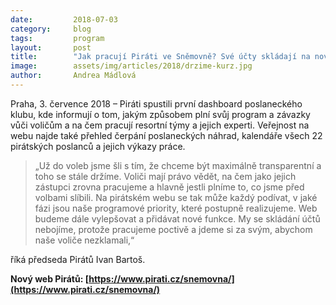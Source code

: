 ```yaml
---
date:         2018-07-03
category:     blog
tags:         program
layout:       post
title:        "Jak pracují Piráti ve Sněmovně? Své účty skládají na novém webu"
image:        assets/img/articles/2018/drzime-kurz.jpg
author:       Andrea Mádlová
---
```



Praha, 3. července 2018 – Piráti spustili první dashboard poslaneckého klubu, kde informují o tom, jakým způsobem plní svůj program a závazky vůči voličům a na čem pracují resortní týmy a jejich experti. Veřejnost na webu najde také přehled čerpání poslaneckých náhrad, kalendáře všech 22 pirátských poslanců a jejich výkazy práce.

> „Už do voleb jsme šli s tím, že chceme být maximálně transparentní a toho se stále držíme. Voliči mají právo vědět, na čem jako jejich zástupci zrovna pracujeme a hlavně jestli plníme to, co jsme před volbami slíbili. Na pirátském webu se tak může každý podívat, v jaké fázi jsou naše programové priority, které postupně realizujeme. Web budeme dále vylepšovat a přidávat nové funkce. My se skládání účtů nebojíme, protože pracujeme poctivě a jdeme si za svým, abychom naše voliče nezklamali,“ 

říká předseda Pirátů Ivan Bartoš.

**Nový web Pirátů: [https://www.pirati.cz/snemovna/](https://www.pirati.cz/snemovna/)**
